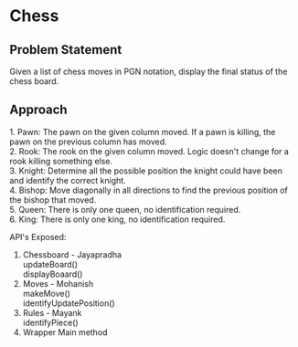 # Chess

<h2> Problem Statement </h2>
Given a list of chess moves in PGN notation, display the final status of the chess board.

<h2> Approach </h2>
1. Pawn: The pawn on the given column moved. If a pawn is killing, the pawn on the previous column has moved. <br>
2. Rook: The rook on the given column moved. Logic doesn't change for a rook killing something else. <br>
3. Knight: Determine all the possible position the knight could have been and identify the correct knight. <br>
4. Bishop: Move diagonally in all directions to find the previous position of the bishop that moved. <br>
5. Queen: There is only one queen, no identification required. <br>
6. King: There is only one king, no identification required. <br>

API's Exposed:<br>
1. Chessboard           - Jayapradha<br>
    updateBoard()<br>
    displayBoaard()<br>
2. Moves                - Mohanish<br>
    makeMove()<br>
    identifyUpdatePosition()<br>
3. Rules                - Mayank<br>
    identifyPiece()<br>
4. Wrapper Main method<br>
